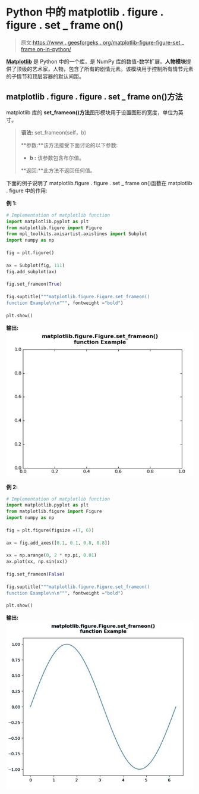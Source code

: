 # Python 中的 matplotlib . figure . figure . set _ frame on()

> 原文:[https://www . geesforgeks . org/matplotlib-figure-figure-set _ frame on-in-python/](https://www.geeksforgeeks.org/matplotlib-figure-figure-set_frameon-in-python/)

[**Matplotlib**](https://www.geeksforgeeks.org/python-introduction-matplotlib/) 是 Python 中的一个库，是 NumPy 库的数值-数学扩展。**人物模块**提供了顶级的艺术家，人物，包含了所有的剧情元素。该模块用于控制所有情节元素的子情节和顶层容器的默认间距。

## matplotlib . figure . figure . set _ frame on()方法

matplotlib 库的 **set_frameon()方法**图形模块用于设置图形的宽度，单位为英寸。

> **语法:** set_frameon(self，b)
> 
> **参数:**该方法接受下面讨论的以下参数:
> 
> *   **b :** 该参数包含布尔值。
> 
> **返回:**此方法不返回任何值。

下面的例子说明了 matplotlib.figure . figure . set _ frame on()函数在 matplotlib . figure 中的作用:

**例 1:**

```py
# Implementation of matplotlib function 
import matplotlib.pyplot as plt 
from matplotlib.figure import Figure
from mpl_toolkits.axisartist.axislines import Subplot 
import numpy as np 

fig = plt.figure() 

ax = Subplot(fig, 111) 
fig.add_subplot(ax)

fig.set_frameon(True)

fig.suptitle("""matplotlib.figure.Figure.set_frameon()
function Example\n\n""", fontweight ="bold") 

plt.show()
```

**输出:**
![](img/148b4473c12c983295316e334d769285.png)

**例 2:**

```py
# Implementation of matplotlib function 
import matplotlib.pyplot as plt 
from matplotlib.figure import Figure
import numpy as np 

fig = plt.figure(figsize =(7, 6)) 

ax = fig.add_axes([0.1, 0.1, 0.8, 0.8])

xx = np.arange(0, 2 * np.pi, 0.01) 
ax.plot(xx, np.sin(xx)) 

fig.set_frameon(False)

fig.suptitle("""matplotlib.figure.Figure.set_frameon()
function Example\n\n""", fontweight ="bold") 

plt.show() 
```

**输出:**
![](img/22a8497dfdf42a672986900fd96bed1d.png)